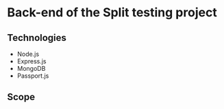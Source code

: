 # Back-end of the Split testing project

## Technologies
* Node.js
* Express.js
* MongoDB
* Passport.js

## Scope

